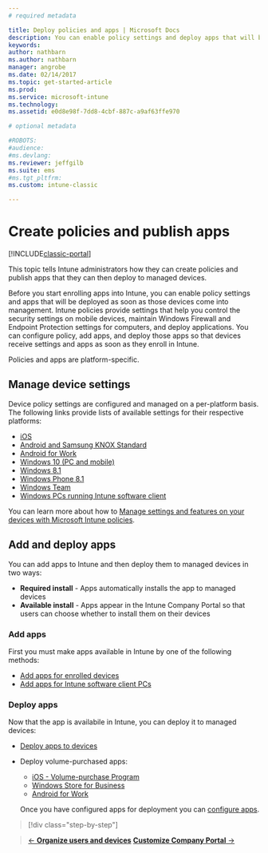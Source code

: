 ```yaml
---
# required metadata

title: Deploy policies and apps | Microsoft Docs
description: You can enable policy settings and deploy apps that will be applied as soon as devices are enrolled into management.
keywords:
author: nathbarn
ms.author: nathbarn
manager: angrobe
ms.date: 02/14/2017
ms.topic: get-started-article
ms.prod:
ms.service: microsoft-intune
ms.technology:
ms.assetid: e0d8e98f-7dd8-4cbf-887c-a9af63ffe970

# optional metadata

#ROBOTS:
#audience:
#ms.devlang:
ms.reviewer: jeffgilb
ms.suite: ems
#ms.tgt_pltfrm:
ms.custom: intune-classic

---
```


# Create policies and publish apps

[!INCLUDE[classic-portal](../includes/classic-portal.md)]

This topic tells Intune administrators how they can create policies and publish apps that they can then deploy to managed devices.

Before you start enrolling apps into Intune, you can enable policy settings and apps that will be deployed as soon as those devices come into management. Intune policies provide settings that help you control the security settings on mobile devices, maintain Windows Firewall and Endpoint Protection settings for computers, and deploy applications. You can configure policy, add apps, and deploy those apps so that devices receive settings and apps as soon as they enroll in Intune.

Policies and apps are platform-specific.

## Manage device settings

 Device policy settings are configured and managed on a per-platform basis. The following links provide lists of available settings for their respective platforms:

- [iOS](/intune-classic/deploy-use/ios-policy-settings-in-microsoft-intune)
- [Android and Samsung KNOX Standard](/intune-classic/deploy-use/android-policy-settings-in-microsoft-intune)
- [Android for Work](/intune-classic/deploy-use/android-for-work-policy-settings-in-microsoft-intune)
- [Windows 10  (PC and mobile)](/intune-classic/deploy-use/windows-10-policy-settings-in-microsoft-intune)
- [Windows 8.1](/intune-classic/deploy-use/windows-configuration-policy-settings-in-microsoft-intune)
- [Windows Phone 8.1](/intune-classic/deploy-use/windows-phone-8-1-policy-settings-in-microsoft-intune)
- [Windows Team](/intune-classic/deploy-use/windows-team-configuration-policy-settings-in-microsoft-intune)
- [Windows PCs running Intune software client](/intune-classic/deploy-use/policies-to-protect-windows-pcs-in-microsoft-intune)

You can learn more about how to [Manage settings and features on your devices with Microsoft Intune policies](/intune-classic/deploy-use/manage-settings-and-features-on-your-devices-with-microsoft-intune-policies).

## Add and deploy apps

You can add apps to Intune and then deploy them to managed devices in two ways:
- **Required install** - Apps automatically installs the app to managed devices
- **Available install** - Apps appear in the Intune Company Portal so that users can choose whether to install them on their devices

### Add apps

First you must make apps available in Intune by one of the following methods:
- [Add apps for enrolled devices](/intune-classic/deploy-use/add-apps-for-mobile-devices-in-microsoft-intune)
- [Add apps for Intune software client PCs](/intune-classic/deploy-use/add-apps-for-windows-pcs-in-microsoft-intune)

### Deploy apps

Now that the app is availabile in Intune, you can deploy it to managed devices:
- [Deploy apps to devices](/intune-classic/deploy-use/deploy-use/deploy-apps-in-microsoft-intune)
- Deploy volume-purchased apps:
	- [iOS - Volume-purchase Program](/intune-classic/deploy-use/manage-ios-apps-you-purchased-through-a-volume-purchase-program-with-microsoft-intune)
	- [Windows Store for Business](/intune-classic/deploy-use/manage-apps-you-purchased-from-the-windows-store-for-business-with-microsoft-intune)
	- [Android for Work](/intune-classic/deploy-use/android-for-work-apps)

	Once you have configured apps for deployment you can [configure apps](/intune-classic/deploy-use/monitor-apps-in-microsoft-intune).

>[!div class="step-by-step"]

>[&larr; **Organize users and devices**](.\start-with-a-paid-subscription-to-microsoft-intune-step-5.md)       [**Customize Company Portal** &rarr;](/intune/company-portal-customize)  
